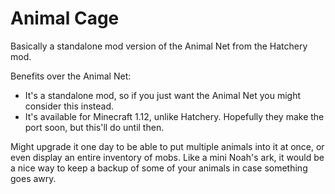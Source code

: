 # Animal Cage
Basically a standalone mod version of the Animal Net from the Hatchery mod.

Benefits over the Animal Net:
- It's a standalone mod, so if you just want the Animal Net you might consider this instead. 
- It's available for Minecraft 1.12, unlike Hatchery. Hopefully they make the port soon, but this'll do until then.

Might upgrade it one day to be able to put multiple animals into it at once, or even display an entire inventory of mobs. Like a mini Noah's ark, it would be a nice way to keep a backup of some of your animals in case something goes awry.
